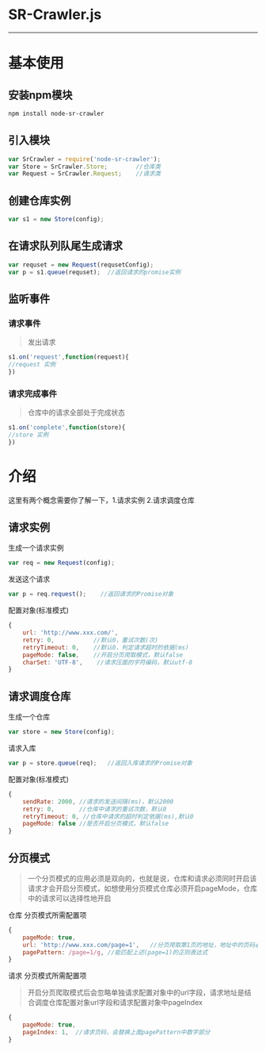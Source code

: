 # SR-Crawler.js

---
# 基本使用
## 安装npm模块
```bash
npm install node-sr-crawler
```
## 引入模块
```js
var SrCrawler = require('node-sr-crawler');
var Store = SrCrawler.Store;        //仓库类
var Request = SrCrawler.Request;    //请求类
```
## 创建仓库实例
```js
var s1 = new Store(config);
```

## 在请求队列队尾生成请求
```js
var requset = new Request(requsetConfig);
var p = s1.queue(requset);  //返回请求的promise实例
```


## 监听事件
### 请求事件
> 发出请求

```js
s1.on('request',function(request){
//request 实例
})
```

### 请求完成事件
> 仓库中的请求全部处于完成状态

```js
s1.on('complete',function(store){
//store 实例
})
```

# 介绍
这里有两个概念需要你了解一下，1.请求实例 2.请求调度仓库
## 请求实例
生成一个请求实例
```js
var req = new Request(config);
```
发送这个请求
```js
var p = req.request();    //返回请求的Promise对象
```
配置对象(标准模式)
```js
{
    url: 'http://www.xxx.com/',
    retry: 0,           //默认0，重试次数(次)
    retryTimeout: 0,    //默认0，判定请求超时的依据(ms)
    pageMode: false,    //开启分页爬取模式，默认false
    charSet: 'UTF-8',    //请求压面的字符编码，默认utf-8
}
```

## 请求调度仓库
生成一个仓库
```js
var store = new Store(config);
```
请求入库
```js
var p = store.queue(req);   //返回入库请求的Promise对象
```
配置对象(标准模式)
```js
{
    sendRate: 2000, //请求的发送间隔(ms)，默认2000
    retry: 0,       //仓库中请求的重试次数，默认0
    retryTimeout: 0, //仓库中请求的超时判定依据(ms),默认0
    pageMode: false //是否开启分页模式，默认false
}
```
## 分页模式
> 一个分页模式的应用必须是双向的，也就是说，仓库和请求必须同时开启该请求才会开启分页模式，如想使用分页模式仓库必须开启pageMode，仓库中的请求可以选择性地开启

仓库 分页模式所需配置项
```js
{
    pageMode: true, 
    url: 'http://www.xxx.com/page=1',   //分页爬取第1页的地址，地址中的页码必须是单数
    pagePattern: /page=1/g, //能匹配上述(page=1)的正则表达式
}
```
请求 分页模式所需配置项
> 开启分页爬取模式后会忽略单独请求配置对象中的url字段，请求地址是结合调度仓库配置对象url字段和请求配置对象中pageIndex

```js
{
    pageMode: true,
    pageIndex: 1,  //请求页码，会替换上面pagePattern中数字部分
}
```






